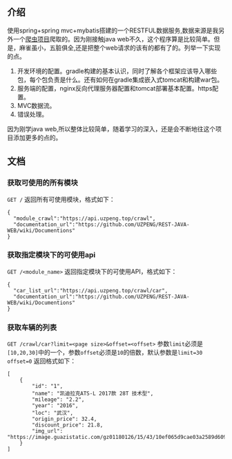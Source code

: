 ## 介绍
使用spring+spring mvc+mybatis搭建的一个RESTFUL数据服务,数据来源是我另外一个[爬虫项目]()爬取的。因为刚接触java web不久，这个程序算是比较简单。但是，麻雀虽小，五脏俱全,还是把整个web请求的该有的都有了的。列举一下实现的点。  
1. 开发环境的配置。gradle构建的基本认识，同时了解各个框架应该导入哪些包，每个包负责是什么。还有如何在gradle集成嵌入式tomcat和构建war包。
2. 服务端的配置，nginx反向代理服务器配置和tomcat部署基本配置。https配置。
3. MVC数据流。
4. 错误处理。

因为刚学java web,所以整体比较简单，随着学习的深入，还是会不断地往这个项目添加更多的点的。
## 文档
### 获取可使用的所有模块
`GET /`
返回所有可使用模块，格式如下：
```
{
  "module_crawl":"https://api.uzpeng.top/crawl",
  "documentation_url":"https://github.com/UZPENG/REST-JAVA-WEB/wiki/Documentions"
}
```
### 获取指定模块下的可使用api
`GET /<module_name>`
返回指定模块下的可使用API，格式如下：
```
{
  "car_list_url":"https://api.uzpeng.top/crawl/car",
  "documentation_url":"https://github.com/UZPENG/REST-JAVA-WEB/wiki/Documentions"
}
```
### 获取车辆的列表
`GET /crawl/car?limit=<page size>&offset=<offset>`
参数`limit`必须是`[10,20,30]`中的一个，参数`offset`必须是`10`的倍数，默认参数是`limit=30 offset=0`
返回格式如下：
```
[
    {
        "id": "1",
        "name": "凯迪拉克ATS-L 2017款 28T 技术型",
        "mileage": "2.2",
        "year": "2016",
        "loc": "武汉",
        "origin_price": 32.4,
        "discount_price": 21.8,
        "img_url": "https://image.guazistatic.com/gz01180126/15/43/10ef065d9cae03a2589d6095fbd425f4.jpg@base@tag=imgScale&w=287&h=192&c=1&m=2&q=88"
    }
]
```
